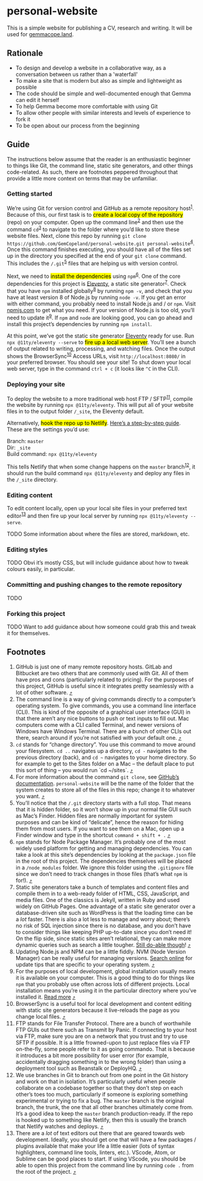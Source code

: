 # personal-website

This is a simple website for publishing a CV, research and writing. It will be used for [gemmacope.land](gemmacope.land).

## Rationale

- To design and develop a website in a collaborative way, as a conversation between us rather than a 'waterfall'
- To make a site that is modern but also as simple and lightweight as possible
- The code should be simple and well-documented enough that Gemma can edit it herself
- To help Gemma become more comfortable with using Git
- To allow other people with similar interests and levels of experience to fork it
- To be open about our process from the beginning

## Guide

The instructions below assume that the reader is an enthusiastic beginner to things like Git, the command line, static site generators, and other things code-related. As such, there are footnotes peppered throughout that provide a little more context on terms that may be unfamiliar.

### Getting started

We’re using Git for version control and GitHub as a remote repository host<sup id="ref-1"><a href="#footnote-1">1</a></sup>. Because of this, our first task is to <mark>create a local copy of the repository</mark> (repo) on your computer. Open up the command line<sup id="ref-2"><a href="#footnote-2">2</a></sup> and then use the command `cd`<sup id="ref-3"><a href="#footnote-3">3</a></sup> to navigate to the folder where you’d like to store these website files. Next, clone this repo by running `git clone https://github.com/GemCopeland/personal-website.git personal-website`<sup id="ref-4"><a href="#footnote-4">4</a></sup>. Once this command finishes executing, you should have all of the files set up in the directory you specified at the end of your `git clone` command. This includes the `/.git`<sup id="ref-5"><a href="#footnote-5">5</a></sup> files that are helping us with version control.

Next, we need to <mark>install the dependencies</mark> using `npm`<sup id="ref-6"><a href="#footnote-6">6</a></sup>. One of the core dependencies for this project is [Eleventy](https://www.11ty.io/), a static site generator<sup id="ref-7"><a href="#footnote-7">7</a></sup>. Check that you have `npm` installed globally<sup id="ref-8"><a href="#footnote-8">8</a></sup> by running `npm -v`, and check that you have at least version 8 of Node.js by running `node -v`. If you get an error with either command, you probably need to install Node.js and / or `npm`. Visit [npmjs.com](https://www.npmjs.com/get-npm) to get what you need. If your version of Node.js is too old, you’ll need to update it<sup id="ref-9"><a href="#footnote-9">9</a></sup>. If `npm` and `node` are looking good, you can go ahead and install this project’s dependencies by running `npm install`.

At this point, we’ve got the static site generator [Eleventy](https://www.11ty.io/) ready for use. Run `npx @11ty/eleventy --serve` to <mark>fire up a local web server</mark>. You’ll see a bunch of output related to writing, processing, and watching files. Once the output shows the BrowserSync<sup id="ref-10"><a href="#footnote-10">10</a></sup> Access URLs, visit `http://localhost:8080/` in your preferred browser. You should see your site! To shut down your local web server, type in the command `ctrl + c` (it looks like `^C` in the CLI).

### Deploying your site

To deploy the website to a more traditional web host FTP / SFTP<sup id="ref-11"><a href="#footnote-11">11</a></sup>, compile the website by running `npx @11ty/eleventy`. This will put all of your website files in to the output folder `/_site`, the Eleventy default.

Alternatively, <mark>hook the repo up to Netlify</mark>. [Here’s a step-by-step guide](https://www.netlify.com/blog/2016/09/29/a-step-by-step-guide-deploying-on-netlify/). These are the settings you’d use:

Branch: `master`  
Dir: `_site`  
Build command: `npx @11ty/eleventy`

This tells Netlify that when some change happens on the `master` branch<sup id="ref-12"><a href="#footnote-12">12</a></sup>, it should run the build command `npx @11ty/eleventy` and deploy any files in the `/_site` directory.

### Editing content

To edit content locally, open up your local site files in your preferred text editor<sup id="ref-13"><a href="#footnote-13">13</a></sup> and then fire up your local server by running `npx @11ty/eleventy --serve`.

TODO Some information about where the files are stored, markdown, etc.

### Editing styles

TODO Obvi it’s mostly CSS, but will include guidance about how to tweak colours easily, in particular.

### Committing and pushing changes to the remote repository

TODO

### Forking this project

TODO Want to add guidance about how someone could grab this and tweak it for themselves.

## Footnotes

<ol>

  <li id="footnote-1">GitHub is just one of many remote repository hosts. GitLab and Bitbucket are two others that are commonly used with Git. All of them have pros and cons (particularly related to pricing). For the purposes of this project, GitHub is useful since it integrates pretty seamlessly with a lot of other software.&nbsp;<a href="#ref-1">⤴️</a>

  <li id="footnote-2">The command line is a way of giving commands directly to a computer’s operating system. To give commands, you use a command line interface (CLI). This is kind of the opposite of a graphical user interface (GUI) in that there aren’t any nice buttons to push or text inputs to fill out. Mac computers come with a CLI called Terminal, and newer versions of Windows have Windows Terminal. There are a bunch of other CLIs out there, search around if you’re not satisfied with your default one.&nbsp;<a href="#ref-2">⤴️</a>

  <li id="footnote-3"><code>cd</code> stands for “change directory”. You use this command to move around your filesystem. <code>cd ..</code> navigates up a directory, <code>cd -</code> navigates to the previous directory (back), and <code>cd ~</code> navigates to your home directory. So for example to get to the Sites folder on a Mac – the default place to put this sort of thing – you would run `cd ~/sites`.&nbsp;<a href="#ref-3">⤴️</a>

  <li id="footnote-4">For more information about the command <code>git clone</code>, see <a href="https://help.github.com/en/articles/cloning-a-repository">GitHub’s documentation</a>. <code>personal-website</code> will be the name of the folder that the system creates to store all of the files in this repo; change it to whatever you want.&nbsp;<a href="#ref-4">⤴️</a>

  <li id="footnote-5">You’ll notice that the <code>/.git</code> directory starts with a full stop. That means that it is hidden folder, so it won’t show up in your normal file GUI such as Mac’s Finder. Hidden files are normally important for system purposes and can be kind of “delicate”, hence the reason for hiding them from most users. If you want to see them on a Mac, open up a Finder window and type in the shortcut <code>command + shift + .</code> <a href="#ref-5">⤴️</a>

  <li id="footnote-6"><code>npm</code> stands for Node Package Manager. It’s probably one of the most widely used platform for getting and managing dependencies. You can take a look at this site’s dependencies by looking at the <code>package.json</code> file in the root of this project. The dependencies themselves will be placed in a <code>/node_modules</code> folder. We ignore this folder using the <code>.gitignore</code> file since we don’t need to track changes in those files (that’s what <code>npm</code> is for!).&nbsp;<a href="#ref-6">⤴️</a>

  <li id="footnote-7">Static site generators take a bunch of templates and content files and compile them in to a web-ready folder of HTML, CSS, JavaScript, and media files. One of the classics is Jekyll, written in Ruby and used widely on GitHub Pages. One advantage of a static site generator over a database-driven site such as WordPress is that the loading time can be a <em>lot</em> faster. There is also a lot less to manage and worry about; there’s no risk of SQL injection since there is no database, and you don’t have to consider things like keeping PHP up-to-date since you don’t need it! On the flip side, since static sites aren’t relational, they can make more dynamic queries such as search a little tougher. <a href="https://www.hawksworx.com/blog/adding-search-to-a-jamstack-site/">Still do-able though</a>! <a href="#ref-7">⤴️</a>

  <li id="footnote-8">Updating Node.js and NPM can be a little fiddly. NVM (Node Version Manager) can be really useful for managing versions. <a href="https://duckduckgo.com/">Search online</a> for update tips that are specific to your operating system.&nbsp;<a href="#ref-8">⤴️</a>

  <li id="footnote-9">For the purposes of local development, global installation usually means it is available on your computer. This is a good thing to do for things like <code>npm</code> that you probably use often across lots of different projects. Local installation means you’re using it in the particular directory where you’ve installed it. <a href="https://nodejs.org/en/blog/npm/npm-1-0-global-vs-local-installation/">Read more</a> <a href="#ref-9">⤴️</a>

  <li id="footnote-10">BrowserSync is a useful tool for local development and content editing with static site generators because it live-reloads the page as you change local files.&nbsp;<a href="#ref-10">⤴️</a>

  <li id="footnote-11">FTP stands for File Transfer Protocol. There are a bunch of worthwhile FTP GUIs out there such as Transmit by Panic. If connecting to your host via FTP, make sure you are on a network that you trust and try to use SFTP if possible. It is a little frowned-upon to just replace files via FTP on-the-fly, some people refer to it as going commando. That is because it introduces a bit more possibility for user error (for example, accidentally dragging something in to the wrong folder) than using a deployment tool such as Beanstalk or DeployHQ.&nbsp;<a href="#ref-11">⤴️</a>

  <li id="footnote-12">We use branches in Git to branch out from one point in the Git history and work on that in isolation. It’s particularly useful when people collaborate on a codebase together so that they don’t step on each other’s toes too much, particularly if someone is exploring something experimental or trying to fix a bug. The <code>master</code> branch is the original branch, the trunk, the one that all other branches ultimately come from. It’s a good idea to keep the <code>master</code> branch production-ready. If the repo is hooked up to something like Netlify, then this is usually the branch that Netlify watches and deploys.&nbsp;<a href="#ref-12">⤴️</a>

  <li id="footnote-13">There are a <em>lot</em> of text editors out there that are geared towards web development. Ideally, you should get one that will have a few packages / plugins available that make your life a little easier (lots of syntax highlighters, command line tools, linters, etc.). VScode, Atom, or Sublime can be good places to start. If using VScode, you should be able to open this project from the command line by running <code>code .</code> from the root of the project.&nbsp;<a href="#ref-13">⤴️</a>

</ol>
